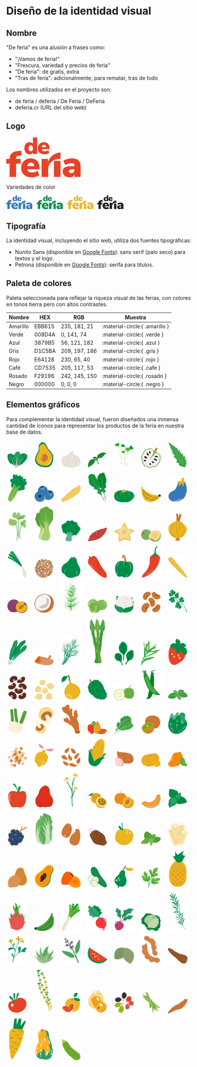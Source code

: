 # Diseño de la identidad visual

## Nombre

"De feria" es una alusión a frases como:

- "¡Vamos de feria!"
- "Frescura, variedad y precios de feria"
- "De feria": de gratis, extra
- "Tras de feria": adicionalmente, para rematar, tras de todo

Los nombres utilizados en el proyecto son:

- de feria / deferia / De Feria / DeFeria 
- deferia.cr (URL del sitio web)

## Logo

<img src="../assets/logos/logo_rojo.svg" width="200px">

Variedades de color

<img src="../assets/logos/logo_azul.svg" width="70px">&nbsp;&nbsp;
<img src="../assets/logos/logo_verde.svg" width="70px">&nbsp;&nbsp;
<img src="../assets/logos/logo_amarillo.svg" width="70px">&nbsp;&nbsp;
<img src="../assets/logos/logo_negro.svg" width="70px">&nbsp;&nbsp;

## Tipografía

La identidad visual, incluyendo el sitio web, utiliza dos fuentes tipográficas:

- Nunito Sans (disponible en [Google Fonts](https://fonts.google.com/specimen/Nunito+Sans)): sans serif (palo seco) para textos y el logo.
- Petrona (disponible en [Google Fonts](https://fonts.google.com/specimen/Petrona)): serifa para títulos.

## Paleta de colores

Paleta seleccionada para reflejar la riqueza visual de las ferias, con colores en tonos tierra pero con altos contrastes.

| Nombre   | HEX    | RGB           | Muestra                        |
|----------|--------|---------------|--------------------------------|
| Amarillo | EBB615 | 235, 181, 21  | :material-circle:{ .amarillo } |
| Verde    | 008D4A | 0, 141, 74    | :material-circle:{ .verde }    |
| Azul     | 3879B5 | 56, 121, 182  | :material-circle:{ .azul }     |
| Gris     | D1C5BA | 209, 197, 186 | :material-circle:{ .gris }     |
| Rojo     | E64128 | 230, 65, 40   | :material-circle:{ .rojo }     |
| Café     | CD7535 | 205, 117, 53  | :material-circle:{ .cafe }     |
| Rosado   | F29196 | 242, 145, 150 | :material-circle:{ .rosado }   |
| Negro    | 000000 | 0, 0, 0       | :material-circle:{ .negro }    |

## Elementos gráficos

Para complementar la identidad visual, fueron diseñados una inmensa cantidad de íconos para representar los productos de la feria en nuestra base de datos.

<img src="../assets/icons/acelga.svg" width="60px" alt="Acelga">&nbsp;&nbsp;
<img src="../assets/icons/aguacate.svg" width="60px" alt="Aguacate">&nbsp;&nbsp;
<img src="../assets/icons/ajo.svg" width="60px" alt="Ajo">&nbsp;&nbsp;
<img src="../assets/icons/albahaca.svg" width="60px" alt="Albahaca">&nbsp;&nbsp;
<img src="../assets/icons/alfalfa.svg" width="60px" alt="Alfalfa">&nbsp;&nbsp;
<img src="../assets/icons/anona.svg" width="60px" alt="Anona">&nbsp;&nbsp;
<img src="../assets/icons/apazote.svg" width="60px" alt="Apazote">&nbsp;&nbsp;
<img src="../assets/icons/apio.svg" width="60px" alt="Apio">&nbsp;&nbsp;
<img src="../assets/icons/arandano.svg" width="60px" alt="Arandano">&nbsp;&nbsp;
<img src="../assets/icons/arracache.svg" width="60px" alt="Arracache">&nbsp;&nbsp;
<img src="../assets/icons/arugula.svg" width="60px" alt="Arugula">&nbsp;&nbsp;
<img src="../assets/icons/ayote.svg" width="60px" alt="Ayote">&nbsp;&nbsp;
<img src="../assets/icons/banano.svg" width="60px" alt="Banano">&nbsp;&nbsp;
<img src="../assets/icons/berenjena.svg" width="60px" alt="Berenjena">&nbsp;&nbsp;
<img src="../assets/icons/berro.svg" width="60px" alt="Berro">&nbsp;&nbsp;
<img src="../assets/icons/bokchoy.svg" width="60px" alt="Bokchoy">&nbsp;&nbsp;
<img src="../assets/icons/brocoli.svg" width="60px" alt="Brocoli">&nbsp;&nbsp;
<img src="../assets/icons/camote.svg" width="60px" alt="Camote">&nbsp;&nbsp;
<img src="../assets/icons/carambola.svg" width="60px" alt="Carambola">&nbsp;&nbsp;
<img src="../assets/icons/cas.svg" width="60px" alt="Cas">&nbsp;&nbsp;
<img src="../assets/icons/cebolla.svg" width="60px" alt="Cebolla">&nbsp;&nbsp;
<img src="../assets/icons/cebollino.svg" width="60px" alt="Cebollino">&nbsp;&nbsp;
<img src="../assets/icons/chan.svg" width="60px" alt="Chan">&nbsp;&nbsp;
<img src="../assets/icons/chayote.svg" width="60px" alt="Chayote">&nbsp;&nbsp;
<img src="../assets/icons/chiledulce.svg" width="60px" alt="Chiledulce">&nbsp;&nbsp;
<img src="../assets/icons/chilepanameno.svg" width="60px" alt="Chilepanameno">&nbsp;&nbsp;
<img src="../assets/icons/chilepicante.svg" width="60px" alt="Chilepicante">&nbsp;&nbsp;
<img src="../assets/icons/chilote.svg" width="60px" alt="Chilote">&nbsp;&nbsp;
<img src="../assets/icons/ciruela.svg" width="60px" alt="Ciruela">&nbsp;&nbsp;
<img src="../assets/icons/coco.svg" width="60px" alt="Coco">&nbsp;&nbsp;
<img src="../assets/icons/coladecaballo.svg" width="60px" alt="Coladecaballo">&nbsp;&nbsp;
<img src="../assets/icons/coldebruselas.svg" width="60px" alt="Coldebruselas">&nbsp;&nbsp;
<img src="../assets/icons/coliflor.svg" width="60px" alt="Coliflor">&nbsp;&nbsp;
<img src="../assets/icons/cubaces.svg" width="60px" alt="Cubaces">&nbsp;&nbsp;
<img src="../assets/icons/culantro.svg" width="60px" alt="Culantro">&nbsp;&nbsp;
<img src="../assets/icons/culantrocoyote.svg" width="60px" alt="Culantrocoyote">&nbsp;&nbsp;
<img src="../assets/icons/curcuma.svg" width="60px" alt="Curcuma">&nbsp;&nbsp;
<img src="../assets/icons/eneldo.svg" width="60px" alt="Eneldo">&nbsp;&nbsp;
<img src="../assets/icons/esparrago.svg" width="60px" alt="Esparrago">&nbsp;&nbsp;
<img src="../assets/icons/espinaca.svg" width="60px" alt="Espinaca">&nbsp;&nbsp;
<img src="../assets/icons/estragon.svg" width="60px" alt="Estragon">&nbsp;&nbsp;
<img src="../assets/icons/fresa.svg" width="60px" alt="Fresa">&nbsp;&nbsp;
<img src="../assets/icons/frijoles.svg" width="60px" alt="Frijoles">&nbsp;&nbsp;
<img src="../assets/icons/garbanzos.svg" width="60px" alt="Garbanzos">&nbsp;&nbsp;
<img src="../assets/icons/granadilla.svg" width="60px" alt="Granadilla">&nbsp;&nbsp;
<img src="../assets/icons/guanabana.svg" width="60px" alt="Guanabana">&nbsp;&nbsp;
<img src="../assets/icons/guayaba.svg" width="60px" alt="Guayaba">&nbsp;&nbsp;
<img src="../assets/icons/guisante.svg" width="60px" alt="Guisante">&nbsp;&nbsp;
<img src="../assets/icons/hierbabuena.svg" width="60px" alt="Hierbabuena">&nbsp;&nbsp;
<img src="../assets/icons/hinojo.svg" width="60px" alt="Hinojo">&nbsp;&nbsp;
<img src="../assets/icons/hongo.svg" width="60px" alt="Hongo">&nbsp;&nbsp;
<img src="../assets/icons/jengibre.svg" width="60px" alt="Jengibre">&nbsp;&nbsp;
<img src="../assets/icons/jocote.svg" width="60px" alt="Jocote">&nbsp;&nbsp;
<img src="../assets/icons/kale.svg" width="60px" alt="Kale">&nbsp;&nbsp;
<img src="../assets/icons/kiwi.svg" width="60px" alt="Kiwi">&nbsp;&nbsp;
<img src="../assets/icons/lechuga.svg" width="60px" alt="Lechuga">&nbsp;&nbsp;
<img src="../assets/icons/lenteja.svg" width="60px" alt="Lenteja">&nbsp;&nbsp;
<img src="../assets/icons/limon.svg" width="60px" alt="Limon">&nbsp;&nbsp;
<img src="../assets/icons/linaza.svg" width="60px" alt="Linaza">&nbsp;&nbsp;
<img src="../assets/icons/maiz.svg" width="60px" alt="Maiz">&nbsp;&nbsp;
<img src="../assets/icons/malanga.svg" width="60px" alt="Malanga">&nbsp;&nbsp;
<img src="../assets/icons/mandarina.svg" width="60px" alt="Mandarina">&nbsp;&nbsp;
<img src="../assets/icons/mango.svg" width="60px" alt="Mango">&nbsp;&nbsp;
<img src="../assets/icons/manzana.svg" width="60px" alt="Manzana">&nbsp;&nbsp;
<img src="../assets/icons/manzanadeagua.svg" width="60px" alt="Manzanadeagua">&nbsp;&nbsp;
<img src="../assets/icons/manzanilla.svg" width="60px" alt="Manzanilla">&nbsp;&nbsp;
<img src="../assets/icons/maracuya.svg" width="60px" alt="Maracuya">&nbsp;&nbsp;
<img src="../assets/icons/melocoton.svg" width="60px" alt="Melocoton">&nbsp;&nbsp;
<img src="../assets/icons/melon.svg" width="60px" alt="Melon">&nbsp;&nbsp;
<img src="../assets/icons/menta.svg" width="60px" alt="Menta">&nbsp;&nbsp;
<img src="../assets/icons/mora.svg" width="60px" alt="Mora">&nbsp;&nbsp;
<img src="../assets/icons/mostazachina.svg" width="60px" alt="Mostazachina">&nbsp;&nbsp;
<img src="../assets/icons/name.svg" width="60px" alt="Name">&nbsp;&nbsp;
<img src="../assets/icons/nampi.svg" width="60px" alt="Nampi">&nbsp;&nbsp;
<img src="../assets/icons/naranja.svg" width="60px" alt="Naranja">&nbsp;&nbsp;
<img src="../assets/icons/oregano.svg" width="60px" alt="Oregano">&nbsp;&nbsp;
<img src="../assets/icons/palmito.svg" width="60px" alt="Palmito">&nbsp;&nbsp;
<img src="../assets/icons/papa.svg" width="60px" alt="Papa">&nbsp;&nbsp;
<img src="../assets/icons/papaya.svg" width="60px" alt="Papaya">&nbsp;&nbsp;
<img src="../assets/icons/pejibaye.svg" width="60px" alt="Pejibaye">&nbsp;&nbsp;
<img src="../assets/icons/pepino.svg" width="60px" alt="Pepino">&nbsp;&nbsp;
<img src="../assets/icons/pera.svg" width="60px" alt="Pera">&nbsp;&nbsp;
<img src="../assets/icons/perejil.svg" width="60px" alt="Perejil">&nbsp;&nbsp;
<img src="../assets/icons/pina.svg" width="60px" alt="Pina">&nbsp;&nbsp;
<img src="../assets/icons/pitahaya.svg" width="60px" alt="Pitahaya">&nbsp;&nbsp;
<img src="../assets/icons/platano.svg" width="60px" alt="Platano">&nbsp;&nbsp;
<img src="../assets/icons/puerro.svg" width="60px" alt="Puerro">&nbsp;&nbsp;
<img src="../assets/icons/rabano.svg" width="60px" alt="Rabano">&nbsp;&nbsp;
<img src="../assets/icons/remolacha.svg" width="60px" alt="Remolacha">&nbsp;&nbsp;
<img src="../assets/icons/repollo.svg" width="60px" alt="Repollo">&nbsp;&nbsp;
<img src="../assets/icons/romero.svg" width="60px" alt="Romero">&nbsp;&nbsp;
<img src="../assets/icons/ruda.svg" width="60px" alt="Ruda">&nbsp;&nbsp;
<img src="../assets/icons/sabila.svg" width="60px" alt="Sabila">&nbsp;&nbsp;
<img src="../assets/icons/salvia.svg" width="60px" alt="Salvia">&nbsp;&nbsp;
<img src="../assets/icons/sandia.svg" width="60px" alt="Sandia">&nbsp;&nbsp;
<img src="../assets/icons/tacaco.svg" width="60px" alt="Tacaco">&nbsp;&nbsp;
<img src="../assets/icons/tamarindo.svg" width="60px" alt="Tamarindo">&nbsp;&nbsp;
<img src="../assets/icons/tiquisque.svg" width="60px" alt="Tiquisque">&nbsp;&nbsp;
<img src="../assets/icons/tomate.svg" width="60px" alt="Tomate">&nbsp;&nbsp;
<img src="../assets/icons/tomillo.svg" width="60px" alt="Tomillo">&nbsp;&nbsp;
<img src="../assets/icons/toronja.svg" width="60px" alt="Toronja">&nbsp;&nbsp;
<img src="../assets/icons/uchuva.svg" width="60px" alt="Uchuva">&nbsp;&nbsp;
<img src="../assets/icons/uva.svg" width="60px" alt="Uva">&nbsp;&nbsp;
<img src="../assets/icons/vainica.svg" width="60px" alt="Vainica">&nbsp;&nbsp;
<img src="../assets/icons/yuca.svg" width="60px" alt="Yuca">&nbsp;&nbsp;
<img src="../assets/icons/zanahoria.svg" width="60px" alt="Zanahoria">&nbsp;&nbsp;
<img src="../assets/icons/zapallo.svg" width="60px" alt="Zapallo">&nbsp;&nbsp;
<img src="../assets/icons/zucchini.svg" width="60px" alt="Zucchini">&nbsp;&nbsp;
